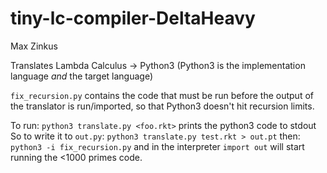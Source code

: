 # tiny-lc-compiler-DeltaHeavy

Max Zinkus

Translates Lambda Calculus -> Python3 (Python3 is the implementation language *and* the target language)

`fix_recursion.py` contains the code that must be run before the output of the
translator is run/imported, so that Python3 doesn't hit recursion limits.

To run: `python3 translate.py <foo.rkt>` prints the python3 code to stdout
So to write it to `out.py`: `python3 translate.py test.rkt > out.pt`
then: `python3 -i fix_recursion.py` and in the interpreter `import out` will
start running the <1000 primes code.

